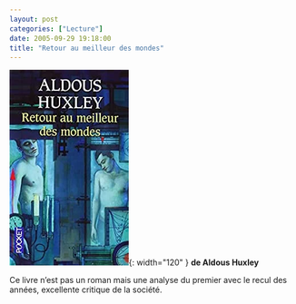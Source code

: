```yaml
---
layout: post
categories: ["Lecture"]
date: 2005-09-29 19:18:00
title: "Retour au meilleur des mondes"
---
```


![couverture](/assets/images/couv_lecture/retour_meilleur_mondes.webp){: width="120" } **de Aldous Huxley**

Ce livre n’est pas un
roman mais une analyse du premier avec le recul des années,
excellente critique de la société.


